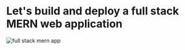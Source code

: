 # Let's build and deploy a full stack MERN web application

![full stack mern app](https://user-images.githubusercontent.com/70439799/180708374-9b347cd8-5e88-48ab-887f-4f0839217d40.png)
